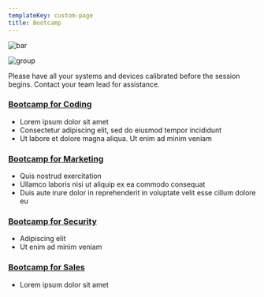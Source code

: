 ```yaml
---
templateKey: custom-page
title: Bootcamp
---
```





![bar](/img/fbmicro_bo-bar-blue-stones.png "bar")

![group](/img/fbmicro_bo-people-stones.png "group")

Please have all your systems  and devices calibrated before the session begins. Contact your team lead for assistance. **<br>**

### **[Bootcamp for Coding](https://about.fb.com/company-info/)**

* Lorem ipsum dolor sit amet
* Consectetur adipiscing elit, sed do eiusmod tempor incididunt 
* Ut labore et dolore magna aliqua. Ut enim ad minim veniam

### **[Bootcamp for Marketing](https://about.fb.com/company-info/)**

* Quis nostrud exercitation 
* Ullamco laboris nisi ut aliquip ex ea commodo consequat
* Duis aute irure dolor in reprehenderit in voluptate velit esse cillum dolore eu

### **[Bootcamp for Security](https://about.fb.com/company-info/)**

* Adipiscing elit 
* Ut enim ad minim veniam

### **[Bootcamp for Sales](https://about.fb.com/company-info/)**

* Lorem ipsum dolor sit amet